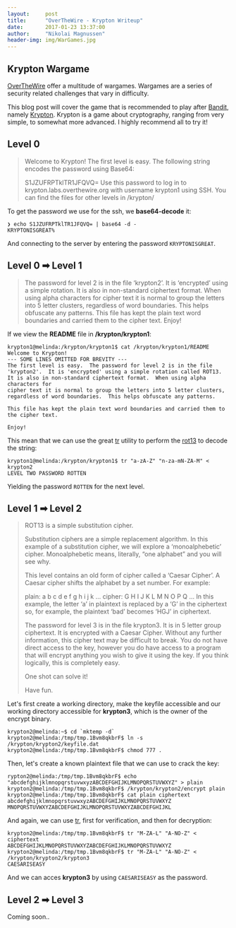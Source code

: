 ```yaml
---
layout:     post
title:      "OverTheWire - Krypton Writeup"
date:       2017-01-23 13:37:00
author:     "Nikolai Magnussen"
header-img: img/WarGames.jpg
---
```


## Krypton Wargame
[OverTheWire](http://overthewire.org/wargames/) offer a multitude of wargames.
Wargames are a series of security related challenges that vary in difficulty.

This blog post will cover the game that is recommended to play after [Bandit](http://overthewire.org/wargames/bandit), namely [Krypton](http://overthewire.org/wargames/krypton).
Krypton is a game about cryptography, ranging from very simple, to somewhat more advanced.
I highly recommend all to try it!

## Level 0
> Welcome to Krypton! The first level is easy. The following string encodes the password using Base64:
>
> S1JZUFRPTklTR1JFQVQ=
> Use this password to log in to krypton.labs.overthewire.org with username krypton1 using SSH. You can find the files for other levels in /krypton/

To get the password we use for the ssh, we **base64-decode** it:

	❯ echo S1JZUFRPTklTR1JFQVQ= | base64 -d -  
	KRYPTONISGREAT%

And connecting to the server by entering the password `KRYPTONISGREAT`.

## Level 0 ➡ Level 1
> The password for level 2 is in the file ‘krypton2’. It is ‘encrypted’ using a simple rotation. It is also in non-standard ciphertext format. When using alpha characters for cipher text it is normal to group the letters into 5 letter clusters, regardless of word boundaries. This helps obfuscate any patterns. This file has kept the plain text word boundaries and carried them to the cipher text. Enjoy!

If we view the **README** file in **/krypton/krypton1**:

	krypton1@melinda:/krypton/krypton1$ cat /krypton/krypton1/README       
	Welcome to Krypton!
	--- SOME LINES OMITTED FOR BREVITY ---
	The first level is easy.  The password for level 2 is in the file 
	'krypton2'.  It is 'encrypted' using a simple rotation called ROT13.  
	It is also in non-standard ciphertext format.  When using alpha characters for
	cipher text it is normal to group the letters into 5 letter clusters, 
	regardless of word boundaries.  This helps obfuscate any patterns.

	This file has kept the plain text word boundaries and carried them to
	the cipher text.

	Enjoy!

This mean that we can use the great [tr](http://pubs.opengroup.org/onlinepubs/9699919799/utilities/tr.html) utility to perform the [rot13](https://en.wikipedia.org/wiki/ROT13) to decode the string:

	krypton1@melinda:/krypton/krypton1$ tr "a-zA-Z" "n-za-mN-ZA-M" < krypton2
	LEVEL TWO PASSWORD ROTTEN

Yielding the password `ROTTEN` for the next level.

## Level 1 ➡ Level 2
> ROT13 is a simple substitution cipher.
> 
> Substitution ciphers are a simple replacement algorithm. In this example of a substitution cipher, we will explore a ‘monoalphebetic’ cipher. Monoalphebetic means, literally, “one alphabet” and you will see why.
> 
> This level contains an old form of cipher called a ‘Caesar Cipher’. A Caesar cipher shifts the alphabet by a set number. For example:
> 
> plain:  a b c d e f g h i j k ...
> cipher: G H I J K L M N O P Q ...
> In this example, the letter ‘a’ in plaintext is replaced by a ‘G’ in the ciphertext so, for example, the plaintext ‘bad’ becomes ‘HGJ’ in ciphertext.
> 
> The password for level 3 is in the file krypton3. It is in 5 letter group ciphertext. It is encrypted with a Caesar Cipher. Without any further information, this cipher text may be difficult to break. You do not have direct access to the key, however you do have access to a program that will encrypt anything you wish to give it using the key. If you think logically, this is completely easy.
> 
> One shot can solve it!
> 
> Have fun.

Let's first create a working directory, make the keyfile accessible and our working directory accessible for **krypton3**, which is the owner of the encrypt binary.

	krypton2@melinda:~$ cd `mktemp -d` 
	krypton2@melinda:/tmp/tmp.1Bvm8qkbrF$ ln -s /krypton/krypton2/keyfile.dat 
	krypton2@melinda:/tmp/tmp.1Bvm8qkbrF$ chmod 777 .

Then, let's create a known plaintext file that we can use to crack the key:

	rypton2@melinda:/tmp/tmp.1Bvm8qkbrF$ echo "abcdefghijklmnopqrstuvwxyzABCDEFGHIJKLMNOPQRSTUVWXYZ" > plain
	krypton2@melinda:/tmp/tmp.1Bvm8qkbrF$ /krypton/krypton2/encrypt plain
	krypton2@melinda:/tmp/tmp.1Bvm8qkbrF$ cat plain ciphertext 
	abcdefghijklmnopqrstuvwxyzABCDEFGHIJKLMNOPQRSTUVWXYZ
	MNOPQRSTUVWXYZABCDEFGHIJKLMNOPQRSTUVWXYZABCDEFGHIJKL

And again, we can use [tr](http://pubs.opengroup.org/onlinepubs/9699919799/utilities/tr.html), first for verification, and then for decryption:

	krypton2@melinda:/tmp/tmp.1Bvm8qkbrF$ tr "M-ZA-L" "A-NO-Z" < ciphertext 
	ABCDEFGHIJKLMNOPQRSTUVWXYZABCDEFGHIJKLMNOPQRSTUVWXYZ
	krypton2@melinda:/tmp/tmp.1Bvm8qkbrF$ tr "M-ZA-L" "A-NO-Z" < /krypton/krypton2/krypton3 
	CAESARISEASY

And we can acces **krypton3** by using `CAESARISEASY` as the password.

## Level 2 ➡ Level 3
Coming soon..
